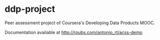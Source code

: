 # ddp-project

Peer assessment project of Coursera's Developing Data Products MOOC.

Documentation available at
http://rpubs.com/antonio_rt/acss-demo
